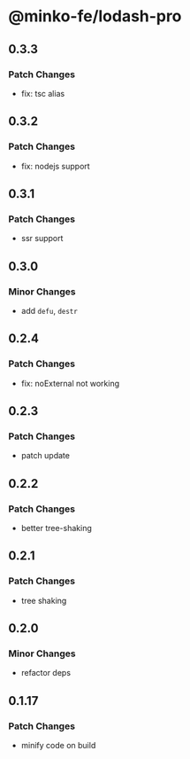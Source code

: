 # @minko-fe/lodash-pro

## 0.3.3

### Patch Changes

- fix: tsc alias

## 0.3.2

### Patch Changes

- fix: nodejs support

## 0.3.1

### Patch Changes

- ssr support

## 0.3.0

### Minor Changes

- add `defu`, `destr`

## 0.2.4

### Patch Changes

- fix: noExternal not working

## 0.2.3

### Patch Changes

- patch update

## 0.2.2

### Patch Changes

- better tree-shaking

## 0.2.1

### Patch Changes

- tree shaking

## 0.2.0

### Minor Changes

- refactor deps

## 0.1.17

### Patch Changes

- minify code on build
